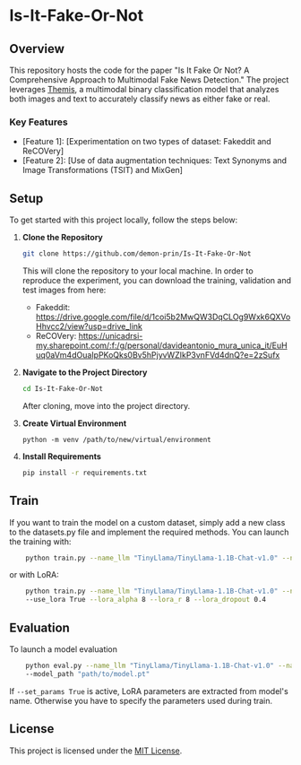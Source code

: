 # Is-It-Fake-Or-Not

## Overview
This repository hosts the code for the paper "Is It Fake Or Not? A Comprehensive Approach to Multimodal Fake News Detection." The project leverages [Themis](https://github.com/demon-prin/Themis-SEMEVAL-public), a multimodal binary classification model that analyzes both images and text to accurately classify news as either fake or real.

### Key Features
- [Feature 1]: [Experimentation on two types of dataset: Fakeddit and ReCOVery]
- [Feature 2]: [Use of data augmentation techniques: Text Synonyms and Image Transformations (TSIT) and MixGen]

## Setup

To get started with this project locally, follow the steps below:

1. **Clone the Repository**
    ```bash
    git clone https://github.com/demon-prin/Is-It-Fake-Or-Not
    ```
   This will clone the repository to your local machine.
   In order to reproduce the experiment, you can download the training, validation and test images from here:
   - Fakeddit: https://drive.google.com/file/d/1coi5b2MwQW3DqCLOg9Wxk6QXVoHhvcc2/view?usp=drive_link
   - ReCOVery: https://unicadrsi-my.sharepoint.com/:f:/g/personal/davideantonio_mura_unica_it/EuHuq0aVm4dOuaIpPKoQks0Bv5hPjyvWZIkP3vnFVd4dnQ?e=2zSufx

3. **Navigate to the Project Directory**
    ```bash
    cd Is-It-Fake-Or-Not
    ```
   After cloning, move into the project directory.

4. **Create Virtual Environment**
    ```
    python -m venv /path/to/new/virtual/environment
    ```
5. **Install Requirements**
    
    ```bash
    pip install -r requirements.txt
    ```

## Train
If you want to train the model on a custom dataset, simply add a new class to the datasets.py file and implement the required methods. You can launch the training with:
```bash
    python train.py --name_llm "TinyLlama/TinyLlama-1.1B-Chat-v1.0" --name_img_embed "openai/clip-vit-base-patch32" --batch_size 4
```
or with LoRA:
```bash
    python train.py --name_llm "TinyLlama/TinyLlama-1.1B-Chat-v1.0" --name_img_embed "openai/clip-vit-base-patch32" --batch_size 4 \\
    --use_lora True --lora_alpha 8 --lora_r 8 --lora_dropout 0.4
```
## Evaluation
To launch a model evaluation
```bash
    python eval.py --name_llm "TinyLlama/TinyLlama-1.1B-Chat-v1.0" --name_img_embed "openai/clip-vit-base-patch32"  --batch_size 4 \\
    --model_path "path/to/model.pt"
```
If ``` --set_params True ``` is active, LoRA parameters are extracted from model's name. Otherwise you have to specify the parameters used during train.


## License
This project is licensed under the [MIT License](LICENSE).
